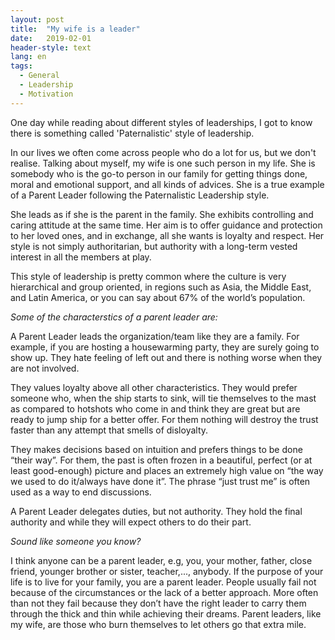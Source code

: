 ```yaml
---
layout: post
title:  "My wife is a leader"
date:   2019-02-01
header-style: text
lang: en
tags:
  - General
  - Leadership
  - Motivation
---
```

One day while reading about different styles of leaderships, I got to know there is something called 'Paternalistic' style of leadership.

In our lives we often come across people who do a lot for us, but we don't realise. Talking about myself, my wife is one such person in my life. She is somebody who is the go-to person in our family for getting things done, moral and emotional support, and all kinds of advices. She is a true example of a Parent Leader following the Paternalistic Leadership style.  

She leads as if she is the parent in the family. She exhibits controlling and caring attitude at the same time. Her aim is to offer guidance and protection to her loved ones, and in exchange, all she wants is loyalty and respect. Her style is not simply authoritarian, but authority with a long-term vested interest in all the members at play. 

This style of leadership is pretty common where the culture is very hierarchical and group oriented, in regions such as Asia, the Middle East, and Latin America, or you can say about 67% of the world’s population.

*Some of the characterstics of a parent leader are:*

A Parent Leader leads the organization/team like they are a family. For example, if you are hosting a housewarming party, they are surely going to show up. They hate feeling of left out and there is nothing worse when they are not involved.

They values loyalty above all other characteristics. They would prefer someone who, when the ship starts to sink, will tie themselves to the mast as compared to hotshots who come in and think they are great but are ready to jump ship for a better offer. For them nothing will destroy the trust faster than any attempt that smells of disloyalty.

They makes decisions based on intuition and prefers things to be done “their way”. For them, the past is often frozen in a beautiful, perfect (or at least good-enough) picture and places an extremely high value on “the way we used to do it/always have done it”. The phrase “just trust me” is often used as a way to end discussions.

A Parent Leader delegates duties, but not authority. They hold the final authority and while they will expect others to do their part.

*Sound like someone you know?*

I think anyone can be a parent leader, e.g, you, your mother, father, close friend, younger brother or sister, teacher,..., anybody. If the purpose of your life is to live for your family, you are a parent leader. People usually fail not because of the circumstances or the lack of a better approach. More often than not they fail because they don’t have the right leader to carry them through the thick and thin while achieving their dreams. Parent leaders, like my wife, are those who burn themselves to let others go that extra mile.
